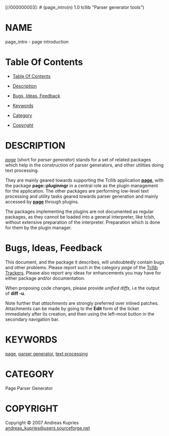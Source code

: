
[//000000001]: # (page_intro - Parser generator tools)
[//000000002]: # (Generated from file 'page_intro.man' by tcllib/doctools with format 'markdown')
[//000000003]: # (page_intro(n) 1.0 tcllib "Parser generator tools")

# NAME

page_intro - page introduction

# <a name='toc'></a>Table Of Contents

  -  [Table Of Contents](#toc)

  -  [Description](#section1)

  -  [Bugs, Ideas, Feedback](#section2)

  -  [Keywords](#keywords)

  -  [Category](#category)

  -  [Copyright](#copyright)

# <a name='description'></a>DESCRIPTION

*[page](../../../../index.md#page)* (short for *parser generator*) stands for a
set of related packages which help in the construction of parser generators, and
other utilities doing text processing.

They are mainly geared towards supporting the Tcllib application
__[page](../../apps/page.md)__, with the package __page::pluginmgr__ in a
central role as the plugin management for the application. The other packages
are performing low-level text processing and utility tasks geared towards parser
generation and mainly accessed by __[page](../../apps/page.md)__ through
plugins.

The packages implementing the plugins are not documented as regular packages, as
they cannot be loaded into a general interpreter, like tclsh, without extensive
preparation of the interpreter. Preparation which is done for them by the plugin
manager.

# <a name='section2'></a>Bugs, Ideas, Feedback

This document, and the package it describes, will undoubtedly contain bugs and
other problems. Please report such in the category *page* of the [Tcllib
Trackers](http://core.tcl.tk/tcllib/reportlist). Please also report any ideas
for enhancements you may have for either package and/or documentation.

When proposing code changes, please provide *unified diffs*, i.e the output of
__diff -u__.

Note further that *attachments* are strongly preferred over inlined patches.
Attachments can be made by going to the __Edit__ form of the ticket immediately
after its creation, and then using the left-most button in the secondary
navigation bar.

# <a name='keywords'></a>KEYWORDS

[page](../../../../index.md#page), [parser
generator](../../../../index.md#parser_generator), [text
processing](../../../../index.md#text_processing)

# <a name='category'></a>CATEGORY

Page Parser Generator

# <a name='copyright'></a>COPYRIGHT

Copyright &copy; 2007 Andreas Kupries <andreas_kupries@users.sourceforge.net>
